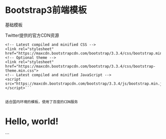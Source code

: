 # Bootstrap3前端模板

基础模板

Twitter提供的官方CDN资源
```
<!-- Latest compiled and minified CSS -->
<link rel="stylesheet" href="https://maxcdn.bootstrapcdn.com/bootstrap/3.3.4/css/bootstrap.min.css">
<!-- Optional theme -->
<link rel="stylesheet" href="https://maxcdn.bootstrapcdn.com/bootstrap/3.3.4/css/bootstrap-theme.min.css">
<!-- Latest compiled and minified JavaScript -->
<script src="https://maxcdn.bootstrapcdn.com/bootstrap/3.3.4/js/bootstrap.min.js"></script>```


适合国内环境的模板，使用了百度的CDN服务
```
<!DOCTYPE html>
<html lang="en">
  <head>
    <meta charset="utf-8">
    <meta http-equiv="X-UA-Compatible" content="IE=edge">
    <meta name="viewport" content="width=device-width, initial-scale=1">
    <!-- The above 3 meta tags *must* come first in the head; any other head content must come *after* these tags -->
    <script src="http://libs.baidu.com/jquery/2.0.0/jquery.min.js"></script>
    <script src="http://libs.baidu.com/bootstrap/3.0.3/js/bootstrap.min.js"></script>
    <link href="http://libs.baidu.com/bootstrap/3.0.3/css/bootstrap.min.css" rel="stylesheet">
    <title>未定义标题</title>
  </head>
  <body>
    <div class="container">
        <h1>Hello, world!</h1>
    </div>
  </body>
</html>
```
